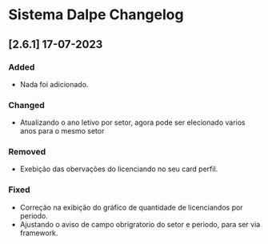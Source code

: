 # Sistema Dalpe Changelog

## [2.6.1] 17-07-2023

### Added

- Nada foi adicionado.

### Changed

- Atualizando o ano letivo por setor, agora pode ser elecionado varios anos para o mesmo setor

### Removed

- Exebição das obervações do licenciando no seu card perfil.

### Fixed

- Correção na exibição do gráfico de quantidade de licenciandos por periodo.
- Ajustando o aviso de campo obrigratorio do setor e periodo, para ser via framework.
